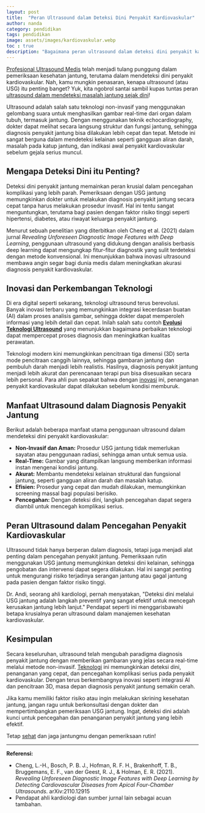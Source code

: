 ```yaml
---
layout: post
title:  "Peran Ultrasound dalam Deteksi Dini Penyakit Kardiovaskular"
author: nanda
category: pendidikan
tags: pendidikan
image: assets/images/kardiovaskular.webp
toc : true
description: "Bagaimana peran ultrasound dalam deteksi dini penyakit kardiovaskular, dan seberapa efektif?"
---
```


[Profesional Ultrasound Medis](http://www.ultrasound-temps.com) telah menjadi tulang punggung dalam pemeriksaan kesehatan jantung, terutama dalam mendeteksi dini penyakit kardiovaskular. Nah, kamu mungkin penasaran, kenapa ultrasound (atau USG) itu penting banget? Yuk, kita ngobrol santai sambil kupas tuntas peran [ultrasound dalam mendeteksi masalah jantung sejak dini](https://pediaku.id/ultrasound-dalam-deteksi-kardiovaskular/)!

Ultrasound adalah salah satu teknologi non-invasif yang menggunakan gelombang suara untuk menghasilkan gambar real-time dari organ dalam tubuh, termasuk jantung. Dengan menggunakan teknik echocardiography, dokter dapat melihat secara langsung struktur dan fungsi jantung, sehingga diagnosis penyakit jantung bisa dilakukan lebih cepat dan tepat. Metode ini sangat berguna dalam mendeteksi kelainan seperti gangguan aliran darah, masalah pada katup jantung, dan indikasi awal penyakit kardiovaskular sebelum gejala serius muncul.

## Mengapa Deteksi Dini itu Penting?

Deteksi dini penyakit jantung memainkan peran krusial dalam pencegahan komplikasi yang lebih parah. Pemeriksaan dengan USG jantung memungkinkan dokter untuk melakukan diagnosis penyakit jantung secara cepat tanpa harus melakukan prosedur invasif. Hal ini tentu sangat menguntungkan, terutama bagi pasien dengan faktor risiko tinggi seperti hipertensi, diabetes, atau riwayat keluarga penyakit jantung.

Menurut sebuah penelitian yang diterbitkan oleh Cheng et al. (2021) dalam jurnal *Revealing Unforeseen Diagnostic Image Features with Deep Learning*, penggunaan ultrasound yang didukung dengan analisis berbasis deep learning dapat mengungkap fitur-fitur diagnostik yang sulit terdeteksi dengan metode konvensional. Ini menunjukkan bahwa inovasi ultrasound membawa angin segar bagi dunia medis dalam meningkatkan akurasi diagnosis penyakit kardiovaskular.

## Inovasi dan Perkembangan Teknologi

Di era digital seperti sekarang, teknologi ultrasound terus berevolusi. Banyak inovasi terbaru yang memungkinkan integrasi kecerdasan buatan (AI) dalam proses analisis gambar, sehingga dokter dapat memperoleh informasi yang lebih detail dan cepat. Inilah salah satu contoh **[Evolusi Teknologi Ultrasound](http://www.ultrasound-temps.com/review/evolusi-teknologi-ultrasound-alat-diagnostik-hingga-terapi-inovatif/)** yang menunjukkan bagaimana perbaikan teknologi dapat mempercepat proses diagnosis dan meningkatkan kualitas perawatan.

Teknologi modern kini memungkinkan pencitraan tiga dimensi (3D) serta mode pencitraan canggih lainnya, sehingga gambaran jantung dan pembuluh darah menjadi lebih realistis. Hasilnya, diagnosis penyakit jantung menjadi lebih akurat dan perencanaan terapi pun bisa disesuaikan secara lebih personal. Para ahli pun sepakat bahwa dengan [inovasi](https://pediaku.id/inovasi-teknologi-daihatsu/) ini, penanganan penyakit kardiovaskular dapat dilakukan sebelum kondisi memburuk.

## Manfaat Ultrasound dalam Diagnosis Penyakit Jantung

Berikut adalah beberapa manfaat utama penggunaan ultrasound dalam mendeteksi dini penyakit kardiovaskular:
- **Non-Invasif dan Aman:** Prosedur USG jantung tidak memerlukan sayatan atau penggunaan radiasi, sehingga aman untuk semua usia.
- **Real-Time:** Gambar yang ditampilkan langsung memberikan informasi instan mengenai kondisi jantung.
- **Akurat:** Membantu mendeteksi kelainan struktural dan fungsional jantung, seperti gangguan aliran darah dan masalah katup.
- **Efisien:** Prosedur yang cepat dan mudah dilakukan, memungkinkan screening massal bagi populasi berisiko.
- **Pencegahan:** Dengan deteksi dini, langkah pencegahan dapat segera diambil untuk mencegah komplikasi serius.

## Peran Ultrasound dalam Pencegahan Penyakit Kardiovaskular

Ultrasound tidak hanya berperan dalam diagnosis, tetapi juga menjadi alat penting dalam pencegahan penyakit jantung. Pemeriksaan rutin menggunakan USG jantung memungkinkan deteksi dini kelainan, sehingga pengobatan dan intervensi dapat segera dilakukan. Hal ini sangat penting untuk mengurangi risiko terjadinya serangan jantung atau gagal jantung pada pasien dengan faktor risiko tinggi.

Dr. Andi, seorang ahli kardiologi, pernah menyatakan, "Deteksi dini melalui USG jantung adalah langkah preventif yang sangat efektif untuk mencegah kerusakan jantung lebih lanjut." Pendapat seperti ini menggarisbawahi betapa krusialnya peran ultrasound dalam manajemen kesehatan kardiovaskular.

## Kesimpulan

Secara keseluruhan, ultrasound telah mengubah paradigma diagnosis penyakit jantung dengan memberikan gambaran yang jelas secara real-time melalui metode non-invasif. [Teknologi](https://pediaku.id/teknologi-perang-dunia-2/) ini memungkinkan deteksi dini, penanganan yang cepat, dan pencegahan komplikasi serius pada penyakit kardiovaskular. Dengan terus berkembangnya inovasi seperti integrasi AI dan pencitraan 3D, masa depan diagnosis penyakit jantung semakin cerah.

Jika kamu memiliki faktor risiko atau ingin melakukan skrining kesehatan jantung, jangan ragu untuk berkonsultasi dengan dokter dan mempertimbangkan pemeriksaan USG jantung. Ingat, deteksi dini adalah kunci untuk pencegahan dan penanganan penyakit jantung yang lebih efektif.

Tetap [sehat](https://pediaku.id/cemilan-sehat-untuk-diet/) dan jaga jantungmu dengan pemeriksaan rutin!

---

**Referensi:**

- Cheng, L.-H., Bosch, P. B. J., Hofman, R. F. H., Brakenhoff, T. B., Bruggemans, E. F., van der Geest, R. J., & Holman, E. R. (2021). *Revealing Unforeseen Diagnostic Image Features with Deep Learning by Detecting Cardiovascular Diseases from Apical Four-Chamber Ultrasounds*. arXiv:2110.12915
- Pendapat ahli kardiologi dan sumber jurnal lain sebagai acuan tambahan.
